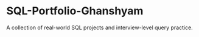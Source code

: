 # SQL-Portfolio-Ghanshyam
A collection of real-world SQL projects and interview-level query practice.
